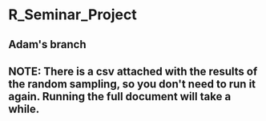 # R_Seminar_Project
## Adam's branch

## NOTE: There is a csv attached with the results of the random sampling, so you don't need to run it again. Running the full document will take a while. 